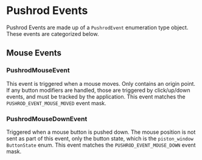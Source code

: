 # Pushrod Events

Pushrod Events are made up of a `PushrodEvent` enumeration type object.  These events are categorized
below.

## Mouse Events

### PushrodMouseEvent

This event is triggered when a mouse moves.  Only contains an origin point.  If any button modifiers
are handled, those are triggered by click/up/down events, and must be tracked by the application.
This event matches the `PUSHROD_EVENT_MOUSE_MOVED` event mask.

### PushrodMouseDownEvent

Triggered when a mouse button is pushed down.  The mouse position is not sent as part of this event,
only the button state, which is the `piston_window` `ButtonState` enum.  This event matches the
`PUSHROD_EVENT_MOUSE_DOWN` event mask.
